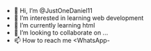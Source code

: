 - 👋 Hi, I’m @JustOneDaniel11
- 👀 I’m interested in learning web development 
- 🌱 I’m currently learning html 
- 💞️ I’m looking to collaborate on ...
- 📫 How to reach me <WhatsApp-

<!---
JustOneDaniel11/JustOneDaniel11 is a ✨ special ✨ repository because its `README.md` (this file) appears on your GitHub profile.
You can click the Preview link to take a look at your changes.
--->
